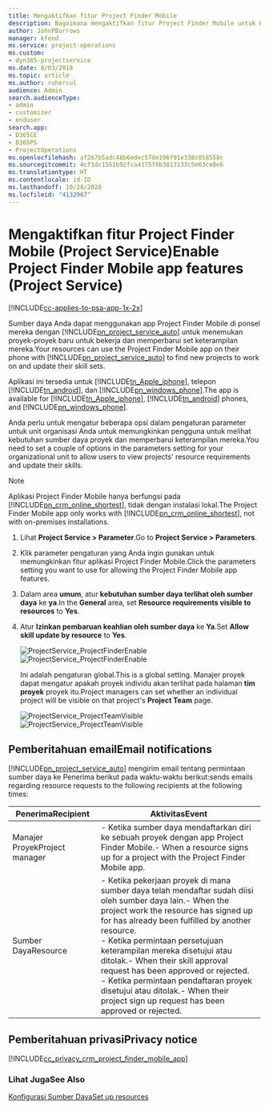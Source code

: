 ```yaml
---
title: Mengaktifkan fitur Project Finder Mobile
description: Bagaimana mengaktifkan fitur Project Finder Mobile untuk Project Service
author: JohnPBurrows
manager: kfend
ms.service: project-operations
ms.custom:
- dyn365-projectservice
ms.date: 8/03/2018
ms.topic: article
ms.author: ruhercul
audience: Admin
search.audienceType:
- admin
- customizer
- enduser
search.app:
- D365CE
- D365PS
- ProjectOperations
ms.openlocfilehash: af267b5adc48b6edec57de196f91e338c058558c
ms.sourcegitcommit: 4cf1dc1561b92fca4175f0b3813133c5e63ce8e6
ms.translationtype: HT
ms.contentlocale: id-ID
ms.lasthandoff: 10/28/2020
ms.locfileid: "4132967"
---
```

# <a name="enable-project-finder-mobile-app-features-project-service"></a><span data-ttu-id="f0f51-103">Mengaktifkan fitur Project Finder Mobile (Project Service)</span><span class="sxs-lookup"><span data-stu-id="f0f51-103">Enable Project Finder Mobile app features (Project Service)</span></span>

[!INCLUDE[cc-applies-to-psa-app-1x-2x](../includes/cc-applies-to-psa-app-1x-2x.md)]

<span data-ttu-id="f0f51-104">Sumber daya Anda dapat menggunakan app Project Finder Mobile di ponsel mereka dengan [!INCLUDE[pn_project_service_auto](../includes/pn-project-service-auto.md)] untuk menemukan proyek-proyek baru untuk bekerja dan memperbarui set keterampilan mereka.</span><span class="sxs-lookup"><span data-stu-id="f0f51-104">Your resources can use the Project Finder Mobile app on their phone with [!INCLUDE[pn_project_service_auto](../includes/pn-project-service-auto.md)] to find new projects to work on and update their skill sets.</span></span>  
  
 <span data-ttu-id="f0f51-105">Aplikasi ini tersedia untuk [!INCLUDE[tn_Apple_iphone](../includes/tn-apple-iphone.md)], telepon [!INCLUDE[tn_android](../includes/tn-android.md)], dan [!INCLUDE[pn_windows_phone](../includes/pn-windows-phone.md)].</span><span class="sxs-lookup"><span data-stu-id="f0f51-105">The app is available for [!INCLUDE[tn_Apple_iphone](../includes/tn-apple-iphone.md)], [!INCLUDE[tn_android](../includes/tn-android.md)] phones, and [!INCLUDE[pn_windows_phone](../includes/pn-windows-phone.md)].</span></span>  
  
 <span data-ttu-id="f0f51-106">Anda perlu untuk mengatur beberapa opsi dalam pengaturan parameter untuk unit organisasi Anda untuk memungkinkan pengguna untuk melihat kebutuhan sumber daya proyek dan memperbarui keterampilan mereka.</span><span class="sxs-lookup"><span data-stu-id="f0f51-106">You need to set a couple of options in the parameters setting for your organizational unit to allow users to view projects' resource requirements and update their skills.</span></span>  
  
> [!NOTE]
>  <span data-ttu-id="f0f51-107">Aplikasi Project Finder Mobile hanya berfungsi pada [!INCLUDE[pn_crm_online_shortest](../includes/pn-crm-online-shortest.md)], tidak dengan instalasi lokal.</span><span class="sxs-lookup"><span data-stu-id="f0f51-107">The Project Finder Mobile app only works with [!INCLUDE[pn_crm_online_shortest](../includes/pn-crm-online-shortest.md)], not with on-premises installations.</span></span>  
  
1. <span data-ttu-id="f0f51-108">Lihat **Project Service > Parameter**.</span><span class="sxs-lookup"><span data-stu-id="f0f51-108">Go to **Project Service > Parameters**.</span></span>  
  
2. <span data-ttu-id="f0f51-109">Klik parameter pengaturan yang Anda ingin gunakan untuk memungkinkan fitur aplikasi Project Finder Mobile.</span><span class="sxs-lookup"><span data-stu-id="f0f51-109">Click the parameters setting you want to use for allowing the Project Finder Mobile app features.</span></span>  
  
3. <span data-ttu-id="f0f51-110">Dalam area **umum**, atur **kebutuhan sumber daya terlihat oleh sumber daya** ke **ya**.</span><span class="sxs-lookup"><span data-stu-id="f0f51-110">In the **General** area, set **Resource requirements visible to resources** to **Yes**.</span></span>  
  
4. <span data-ttu-id="f0f51-111">Atur **Izinkan pembaruan keahlian oleh sumber daya** ke **Ya**.</span><span class="sxs-lookup"><span data-stu-id="f0f51-111">Set **Allow skill update by resource** to **Yes**.</span></span>  
  
   <span data-ttu-id="f0f51-112">![ProjectService_ProjectFinderEnable](../psa/media/project-service-project-finder-enable.png "ProjectService_ProjectFinderEnable")</span><span class="sxs-lookup"><span data-stu-id="f0f51-112">![ProjectService_ProjectFinderEnable](../psa/media/project-service-project-finder-enable.png "ProjectService_ProjectFinderEnable")</span></span>  
  
   <span data-ttu-id="f0f51-113">Ini adalah pengaturan global.</span><span class="sxs-lookup"><span data-stu-id="f0f51-113">This is a global setting.</span></span> <span data-ttu-id="f0f51-114">Manajer proyek dapat mengatur apakah proyek individu akan terlihat pada halaman **tim proyek** proyek itu.</span><span class="sxs-lookup"><span data-stu-id="f0f51-114">Project managers can set whether an individual project will be visible on that project's **Project Team** page.</span></span>  
  
   <span data-ttu-id="f0f51-115">![ProjectService_ProjectTeamVisible](../psa/media/project-service-project-team-visible.png "ProjectService_ProjectTeamVisible")</span><span class="sxs-lookup"><span data-stu-id="f0f51-115">![ProjectService_ProjectTeamVisible](../psa/media/project-service-project-team-visible.png "ProjectService_ProjectTeamVisible")</span></span>  
  
## <a name="email-notifications"></a><span data-ttu-id="f0f51-116">Pemberitahuan email</span><span class="sxs-lookup"><span data-stu-id="f0f51-116">Email notifications</span></span>  
 [!INCLUDE[pn_project_service_auto](../includes/pn-project-service-auto.md)] <span data-ttu-id="f0f51-117">mengirim email tentang permintaan sumber daya ke Penerima berikut pada waktu-waktu berikut:</span><span class="sxs-lookup"><span data-stu-id="f0f51-117">sends emails regarding resource requests to the following recipients at the following times:</span></span>  
  
|<span data-ttu-id="f0f51-118">Penerima</span><span class="sxs-lookup"><span data-stu-id="f0f51-118">Recipient</span></span>|<span data-ttu-id="f0f51-119">Aktivitas</span><span class="sxs-lookup"><span data-stu-id="f0f51-119">Event</span></span>|  
|---------------|-----------|  
|<span data-ttu-id="f0f51-120">Manajer Proyek</span><span class="sxs-lookup"><span data-stu-id="f0f51-120">Project manager</span></span>|<span data-ttu-id="f0f51-121">-   Ketika sumber daya mendaftarkan diri ke sebuah proyek dengan app Project Finder Mobile.</span><span class="sxs-lookup"><span data-stu-id="f0f51-121">-   When a resource signs up for a project with the Project Finder Mobile app.</span></span>|  
|<span data-ttu-id="f0f51-122">Sumber Daya</span><span class="sxs-lookup"><span data-stu-id="f0f51-122">Resource</span></span>|<span data-ttu-id="f0f51-123">-   Ketika pekerjaan proyek di mana sumber daya telah mendaftar sudah diisi oleh sumber daya lain.</span><span class="sxs-lookup"><span data-stu-id="f0f51-123">-   When the project work the resource has signed up for has already been fulfilled by another resource.</span></span><br /><span data-ttu-id="f0f51-124">-   Ketika permintaan persetujuan keterampilan mereka disetujui atau ditolak.</span><span class="sxs-lookup"><span data-stu-id="f0f51-124">-   When their skill approval request has been approved or rejected.</span></span><br /><span data-ttu-id="f0f51-125">-   Ketika permintaan pendaftaran proyek disetujui atau ditolak.</span><span class="sxs-lookup"><span data-stu-id="f0f51-125">-   When their project sign up request has been approved or rejected.</span></span>|  
  
## <a name="privacy-notice"></a><span data-ttu-id="f0f51-126">Pemberitahuan privasi</span><span class="sxs-lookup"><span data-stu-id="f0f51-126">Privacy notice</span></span>  
 [!INCLUDE[cc_privacy_crm_project_finder_mobile_app](../includes/cc-privacy-crm-project-finder-mobile-app.md)]  
  
### <a name="see-also"></a><span data-ttu-id="f0f51-127">Lihat Juga</span><span class="sxs-lookup"><span data-stu-id="f0f51-127">See Also</span></span>  
 [<span data-ttu-id="f0f51-128">Konfigurasi Sumber Daya</span><span class="sxs-lookup"><span data-stu-id="f0f51-128">Set up resources</span></span>](../psa/set-up-resources.md)
